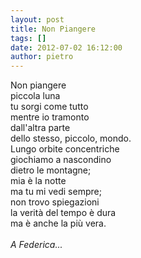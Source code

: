 ```yaml
---
layout: post
title: Non Piangere
tags: []
date: 2012-07-02 16:12:00
author: pietro
---
```

Non piangere<br/>piccola luna<br/>tu sorgi come tutto<br/>mentre io tramonto<br/>dall'altra parte<br/>dello stesso, piccolo, mondo.<br/>Lungo orbite concentriche<br/>giochiamo a nascondino<br/>dietro le montagne;<br/>mia è la notte<br/>ma tu mi vedi sempre;<br/>non trovo spiegazioni<br/>la verità del tempo è dura<br/>ma è anche la più vera.<br/><br/><i>A Federica...</i>

